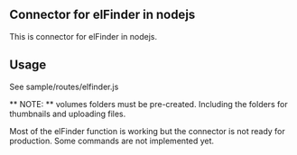 ## Connector for elFinder in nodejs

This is connector for elFinder in nodejs.

## Usage

See sample/routes/elfinder.js

** NOTE: ** volumes folders must be pre-created. Including the folders for thumbnails and uploading files.

Most of the elFinder function is working but the connector is not ready for production.
Some commands are not implemented yet. 
